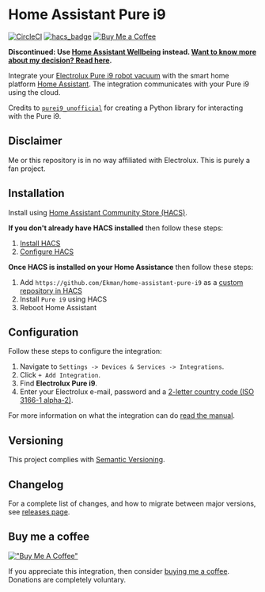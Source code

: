 # Home Assistant Pure i9

[![CircleCI](https://circleci.com/gh/Ekman/home-assistant-pure-i9/tree/master.svg?style=shield)](https://circleci.com/gh/Ekman/home-assistant-pure-i9/tree/master)
[![hacs_badge](https://img.shields.io/badge/HACS-Custom-orange.svg)](https://github.com/custom-components/hacs)
[![Buy Me a Coffee](https://img.shields.io/badge/Buy%20Me%20a%20Coffee-orange?logo=buy-me-a-coffee)](https://buymeacoffee.com/braska)

**Discontinued: Use [Home Assistant Wellbeing](https://github.com/JohNan/homeassistant-wellbeing) instead. [Want to know more about my decision? Read here](https://github.com/Ekman/home-assistant-pure-i9/issues/114).**

Integrate your [Electrolux Pure i9 robot vacuum](https://www.electrolux.se/wellbeing/discover/robot-vacuum-cleaner-purei9/) with the smart home platform [Home Assistant](https://www.home-assistant.io/). The integration communicates with your Pure i9 using the cloud.

Credits to [`purei9_unofficial`](https://github.com/Phype/purei9_unofficial) for creating a Python library for interacting with the Pure i9.

## Disclaimer

Me or this repository is in no way affiliated with Electrolux. This is purely a fan project.

## Installation

Install using [Home Assistant Community Store (HACS)](https://hacs.xyz/).

**If you don't already have HACS installed** then follow these steps:

1. [Install HACS](https://hacs.xyz/docs/setup/prerequisites)
2. [Configure HACS](https://hacs.xyz/docs/configuration/basic)

**Once HACS is installed on your Home Assistance** then follow these steps:

1. Add `https://github.com/Ekman/home-assistant-pure-i9` as a [custom repository in HACS](https://hacs.xyz/docs/faq/custom_repositories/)
2. Install `Pure i9` using HACS
3. Reboot Home Assistant

## Configuration

Follow these steps to configure the integration:

1. Navigate to `Settings -> Devices & Services -> Integrations`.
2. Click `+ Add Integration`.
3. Find **Electrolux Pure i9**.
4. Enter your Electrolux e-mail, password and a [2-letter country code (ISO 3166-1 alpha-2)](https://en.wikipedia.org/wiki/ISO_3166-1_alpha-2).

For more information on what the integration can do [read the manual](MANUAL.md).

## Versioning

This project complies with [Semantic Versioning](https://semver.org/).

## Changelog

For a complete list of changes, and how to migrate between major versions, see [releases page](https://github.com/Ekman/home-assistant-pure-i9/releases).

## Buy me a coffee

[!["Buy Me A Coffee"](https://www.buymeacoffee.com/assets/img/custom_images/orange_img.png)](https://buymeacoffee.com/braska)

If you appreciate this integration, then consider [buying me a coffee](https://buymeacoffee.com/braska). Donations are completely voluntary.
